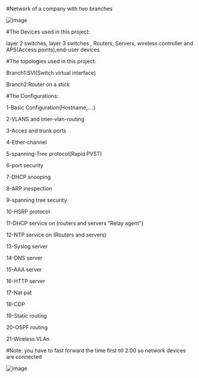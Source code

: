 
#Network of a company with two branches

![image](https://github.com/1MostafaAyman1/Network-of-a-company-with-Two-Branches/assets/80271742/4b3d0612-7cbc-4185-b5f6-04fef3e62689)

#The Devices used in this project:

layer 2 switches, layer 3 switches , Routers, Servers, wireless controller
and APS(Access points),end-user devices

#The topologies used in this project:

Branch1:SVI(Switch virtual interface)

Branch2:Router on a stick 

#The Configurations: 

1-Basic Configuration(Hostname,....)

2-VLANS and inter-vlan-routing

3-Acces and trunk ports

4-Ether-channel

5-spanning-Tree protocol(Rapid PVST)

6-port security

7-DHCP snooping

8-ARP inespection

9-spanning tree security

10-HSRP protocol

11-DHCP service on (routers and servers "Relay agent")

12-NTP service on (Routers and servers)

13-Syslog server

14-DNS server

15-AAA server

16-HTTP server

17-Nat pat

18-CDP

19-Static routing

20-OSPF routing

21-Wireless VLAn

#Note: you have to fast forward the time first till 2:00 so network devices are connected

![image](https://github.com/1MostafaAyman1/Network-of-a-company-with-Two-Branches/assets/80271742/c032e8c9-0079-4474-bd69-b06244e819be)





